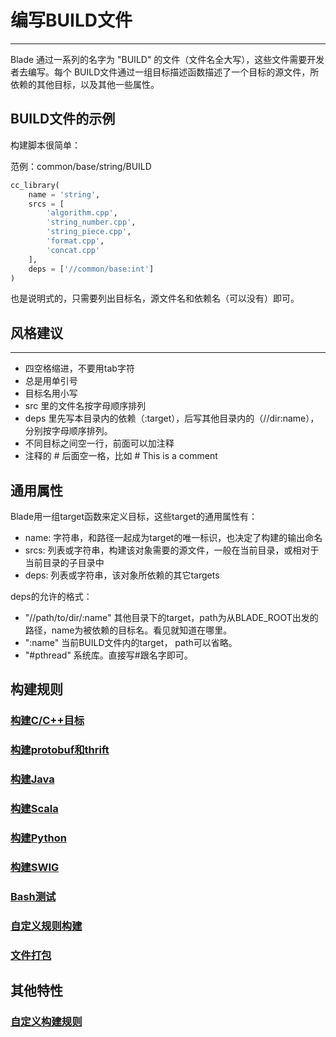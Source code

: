 # 编写BUILD文件
--------

Blade 通过一系列的名字为 "BUILD" 的文件（文件名全大写），这些文件需要开发者去编写。每个 BUILD文件通过一组目标描述函数描述了一个目标的源文件，所依赖的其他目标，以及其他一些属性。

## BUILD文件的示例

构建脚本很简单：

范例：common/base/string/BUILD
```python
cc_library(
    name = 'string',
    srcs = [
        'algorithm.cpp',
        'string_number.cpp',
        'string_piece.cpp',
        'format.cpp',
        'concat.cpp'
    ],
    deps = ['//common/base:int']
)
```
也是说明式的，只需要列出目标名，源文件名和依赖名（可以没有）即可。

## 风格建议
---------
* 四空格缩进，不要用tab字符
* 总是用单引号
* 目标名用小写
* src 里的文件名按字母顺序排列
* deps 里先写本目录内的依赖（:target），后写其他目录内的（//dir:name），分别按字母顺序排列。
* 不同目标之间空一行，前面可以加注释
* 注释的 # 后面空一格，比如 # This is a comment

## 通用属性
Blade用一组target函数来定义目标，这些target的通用属性有：

 * name: 字符串，和路径一起成为target的唯一标识，也决定了构建的输出命名
 * srcs: 列表或字符串，构建该对象需要的源文件，一般在当前目录，或相对于当前目录的子目录中
 * deps: 列表或字符串，该对象所依赖的其它targets

deps的允许的格式：

 * "//path/to/dir/:name" 其他目录下的target，path为从BLADE_ROOT出发的路径，name为被依赖的目标名。看见就知道在哪里。
 * ":name" 当前BUILD文件内的target， path可以省略。
 * "#pthread" 系统库。直接写#跟名字即可。

## 构建规则

### [构建C/C++目标](build_rules/cc.md)
### [构建protobuf和thrift](build_rules/idl.md)
### [构建Java](build_rules/java.md)
### [构建Scala](build_rules/scala.md)
### [构建Python](build_rules/python.md)
### [构建SWIG](build_rules/swig.md)
### [Bash测试](build_rules/shell.md)
### [自定义规则构建](build_rules/gen_rule.md)
### [文件打包](build_rules/package.md)

## 其他特性

### [自定义构建规则](include.md)
